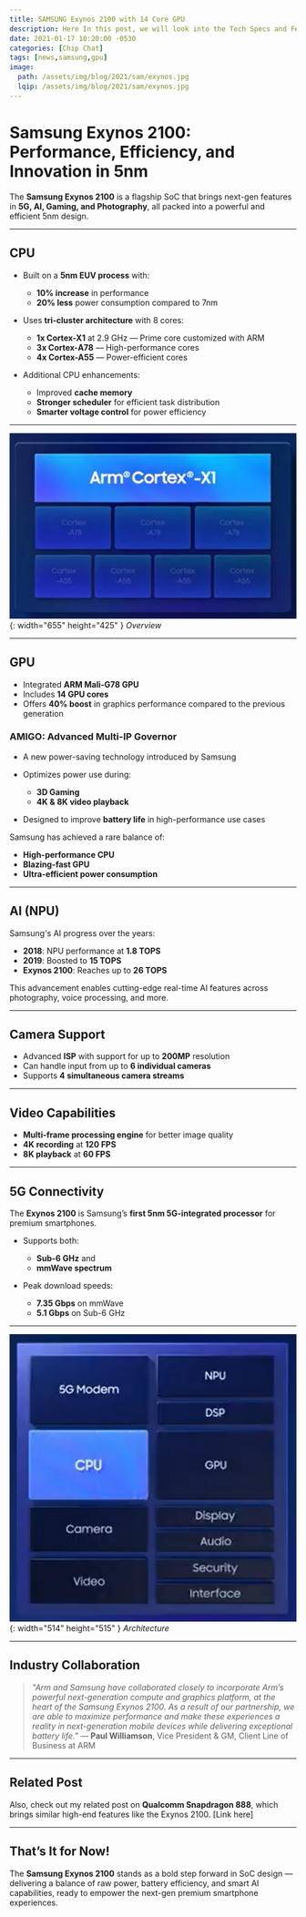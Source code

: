 ```yaml
---
title: SAMSUNG Exynos 2100 with 14 Core GPU
description: Here In this post, we will look into the Tech Specs and Features of SAMSUNG EXYNOS 2100.
date: 2021-01-17 10:20:00 -0530
categories: [Chip Chat]
tags: [news,samsung,gpu]
image:
  path: /assets/img/blog/2021/sam/exynos.jpg
  lqip: /assets/img/blog/2021/sam/exynos.jpg
---
```


# Samsung Exynos 2100: Performance, Efficiency, and Innovation in 5nm

The **Samsung Exynos 2100** is a flagship SoC that brings next-gen features in **5G, AI, Gaming, and Photography**, all packed into a powerful and efficient 5nm design.

---

## CPU

* Built on a **5nm EUV process** with:

  * **10% increase** in performance
  * **20% less** power consumption compared to 7nm

* Uses **tri-cluster architecture** with 8 cores:

  * **1x Cortex-X1** at 2.9 GHz — Prime core customized with ARM
  * **3x Cortex-A78** — High-performance cores
  * **4x Cortex-A55** — Power-efficient cores

* Additional CPU enhancements:

  * Improved **cache memory**
  * **Stronger scheduler** for efficient task distribution
  * **Smarter voltage control** for power efficiency

---

![Overview](assets/img/blog/2021/sam/2.jpg){: width="655" height="425" }
_Overview_

---

## GPU

* Integrated **ARM Mali-G78 GPU**
* Includes **14 GPU cores**
* Offers **40% boost** in graphics performance compared to the previous generation

### AMIGO: Advanced Multi-IP Governor

* A new power-saving technology introduced by Samsung
* Optimizes power use during:

  * **3D Gaming**
  * **4K & 8K video playback**
* Designed to improve **battery life** in high-performance use cases

Samsung has achieved a rare balance of:

* **High-performance CPU**
* **Blazing-fast GPU**
* **Ultra-efficient power consumption**

---

## AI (NPU)

Samsung's AI progress over the years:

* **2018**: NPU performance at **1.8 TOPS**
* **2019**: Boosted to **15 TOPS**
* **Exynos 2100**: Reaches up to **26 TOPS**

This advancement enables cutting-edge real-time AI features across photography, voice processing, and more.

---

## Camera Support

* Advanced **ISP** with support for up to **200MP** resolution
* Can handle input from up to **6 individual cameras**
* Supports **4 simultaneous camera streams**

---

## Video Capabilities

* **Multi-frame processing engine** for better image quality
* **4K recording** at **120 FPS**
* **8K playback** at **60 FPS**

---

## 5G Connectivity

The **Exynos 2100** is Samsung’s **first 5nm 5G-integrated processor** for premium smartphones.

* Supports both:

  * **Sub-6 GHz** and
  * **mmWave spectrum**

* Peak download speeds:

  * **7.35 Gbps** on mmWave
  * **5.1 Gbps** on Sub-6 GHz

---

![Architecture](assets/img/blog/2021/sam/arch.jpg){: width="514" height="515" }
_Architecture_

---

## Industry Collaboration

> *"Arm and Samsung have collaborated closely to incorporate Arm’s powerful next-generation compute and graphics platform, at the heart of the Samsung Exynos 2100. As a result of our partnership, we are able to maximize performance and make these experiences a reality in next-generation mobile devices while delivering exceptional battery life."*
> — **Paul Williamson**, Vice President & GM, Client Line of Business at ARM

---

## Related Post

Also, check out my related post on **Qualcomm Snapdragon 888**, which brings similar high-end features like the Exynos 2100. \[Link here]

---

## That’s It for Now!

The **Samsung Exynos 2100** stands as a bold step forward in SoC design — delivering a balance of raw power, battery efficiency, and smart AI capabilities, ready to empower the next-gen premium smartphone experiences.
